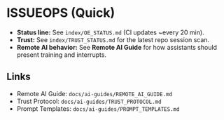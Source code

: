 <!-- status: stub; target: 150+ words -->
<!-- status: stub; target: 150+ words -->
<!-- status: stub; target: 150+ words -->
<!-- status: stub; target: 150+ words -->
<!-- status: stub; target: 150+ words -->
<!-- status: stub; target: 150+ words -->
<!-- status: stub; target: 150+ words -->
# ISSUEOPS (Quick)

- **Status line:** See `index/OE_STATUS.md` (CI updates ~every 20 min).
- **Trust:** See `index/TRUST_STATUS.md` for the latest repo session scan.
- **Remote AI behavior:** See **Remote AI Guide** for how assistants should present training and interrupts.

## Links
- Remote AI Guide: `docs/ai-guides/REMOTE_AI_GUIDE.md`
- Trust Protocol:  `docs/ai-guides/TRUST_PROTOCOL.md`
- Prompt Templates: `docs/ai-guides/PROMPT_TEMPLATES.md`








